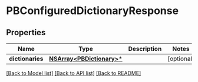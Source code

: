 # PBConfiguredDictionaryResponse

## Properties
Name | Type | Description | Notes
------------ | ------------- | ------------- | -------------
**dictionaries** | [**NSArray&lt;PBDictionary&gt;***](PBDictionary.md) |  | [optional] 

[[Back to Model list]](../README.md#documentation-for-models) [[Back to API list]](../README.md#documentation-for-api-endpoints) [[Back to README]](../README.md)


